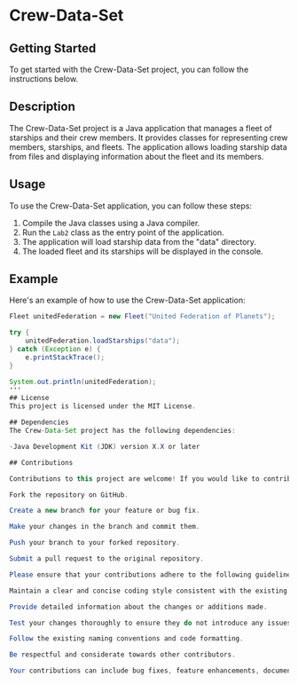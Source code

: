 # Crew-Data-Set

## Getting Started

To get started with the Crew-Data-Set project, you can follow the instructions below.

## Description

The Crew-Data-Set project is a Java application that manages a fleet of starships and their crew members. It provides classes for representing crew members, starships, and fleets. The application allows loading starship data from files and displaying information about the fleet and its members.

## Usage

To use the Crew-Data-Set application, you can follow these steps:

1. Compile the Java classes using a Java compiler.
2. Run the `Lab2` class as the entry point of the application.
3. The application will load starship data from the "data" directory.
4. The loaded fleet and its starships will be displayed in the console.

## Example

Here's an example of how to use the Crew-Data-Set application:

```java
Fleet unitedFederation = new Fleet("United Federation of Planets");

try {
    unitedFederation.loadStarships("data");
} catch (Exception e) {
    e.printStackTrace();
}

System.out.println(unitedFederation);
'''
## License
This project is licensed under the MIT License.

## Dependencies
The Crew-Data-Set project has the following dependencies:

-Java Development Kit (JDK) version X.X or later

## Contributions

Contributions to this project are welcome! If you would like to contribute, please follow these steps:

Fork the repository on GitHub.

Create a new branch for your feature or bug fix.

Make your changes in the branch and commit them.

Push your branch to your forked repository.

Submit a pull request to the original repository.

Please ensure that your contributions adhere to the following guidelines:

Maintain a clear and concise coding style consistent with the existing codebase.

Provide detailed information about the changes or additions made.

Test your changes thoroughly to ensure they do not introduce any issues.

Follow the existing naming conventions and code formatting.

Be respectful and considerate towards other contributors.

Your contributions can include bug fixes, feature enhancements, documentation improvements, or any other valuable additions to the project.
